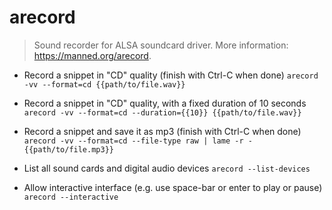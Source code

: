 # arecord
> Sound recorder for ALSA soundcard driver.
> More information: <https://manned.org/arecord>.

- Record a snippet in "CD" quality (finish with Ctrl-C when done)
`arecord -vv --format=cd {{path/to/file.wav}}`

- Record a snippet in "CD" quality, with a fixed duration of 10 seconds
`arecord -vv --format=cd --duration={{10}} {{path/to/file.wav}}`

- Record a snippet and save it as mp3 (finish with Ctrl-C when done)
`arecord -vv --format=cd --file-type raw | lame -r - {{path/to/file.mp3}}`

- List all sound cards and digital audio devices
`arecord --list-devices`

- Allow interactive interface (e.g. use space-bar or enter to play or pause)
`arecord --interactive`
